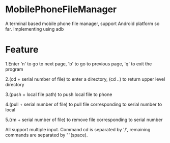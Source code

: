# MobilePhoneFileManager
A terminal based mobile phone file manager, support Android platform so far. Implementing using adb

# Feature
  1.Enter 'n' to go to next page, 'b' to go to previous page, 'q' to exit the program

  2.(cd + serial number of file) to enter a directory, (cd ..) to return upper level directory

  3.(push + local file path) to push local file to phone

  4.(pull + serial number of file) to pull file corresponding to serial number to local

  5.(rm + serial number of file) to remove file corresponding to serial number

  All support multiple input. Command cd is separated by '/', remaining commands are separated by ' '(space).
